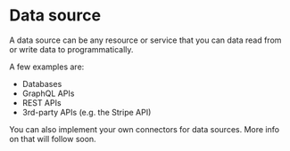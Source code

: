 # Data source

A data source can be any resource or service that you can data read from or write data to programmatically.

A few examples are:

- Databases
- GraphQL APIs
- REST APIs
- 3rd-party APIs (e.g. the Stripe API)

You can also implement your own connectors for data sources. More info on that will follow soon.